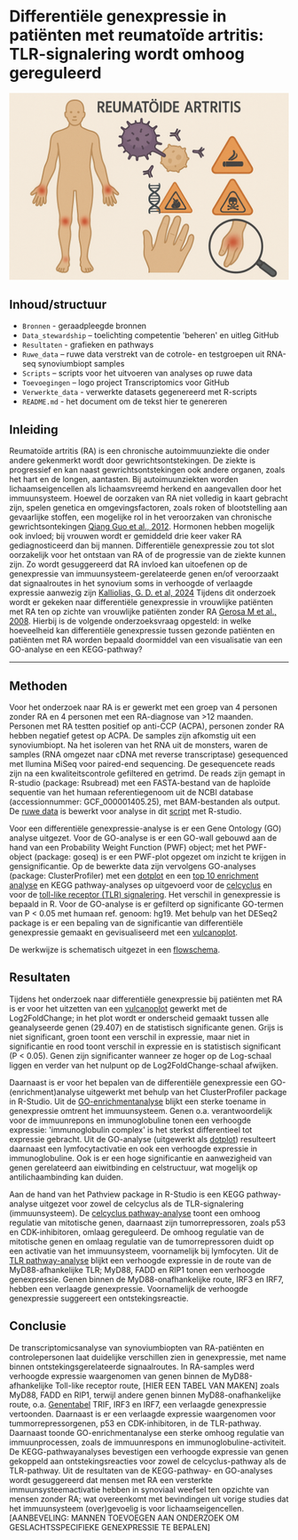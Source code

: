 # Differentiële genexpressie in patiënten met reumatoïde artritis: TLR-signalering wordt omhoog gereguleerd

<p align="center">
  <img src="Toevoegingen/Logo transcriptomics RA.png" alt="Logo transcriptomics RA" width="600"/>
</p>



## Inhoud/structuur

- `Bronnen` - geraadpleegde bronnen
- `Data_stewardship` – toelichting competentie 'beheren' en uitleg GitHub
- `Resultaten` - grafieken en pathways
- `Ruwe_data` – ruwe data verstrekt van de cotrole- en testgroepen uit RNA-seq synoviumbiopt samples
- `Scripts` – scripts voor het uitvoeren van analyses op ruwe data
- `Toevoegingen` – logo project Transcriptomics voor GitHub
- `Verwerkte_data` - verwerkte datasets gegenereerd met R-scripts
- `README.md` - het document om de tekst hier te genereren

## Inleiding

Reumatoïde artritis (RA) is een chronische autoimmuunziekte die onder andere gekenmerkt wordt door gewrichtsontstekingen. De ziekte is progressief en kan naast gewrichtsontstekingen ook andere organen, zoals het hart en de longen, aantasten. Bij autoimuunziekten worden lichaamseigencellen als lichaamsvreemd herkend en aangevallen door het immuunsysteem. Hoewel de oorzaken van RA niet volledig in kaart gebracht zijn, spelen genetica en omgevingsfactoren, zoals roken of blootstelling aan gevaarlijke stoffen, een mogelijke rol in het veroorzaken van chronische gewrichtsontekingen [Qiang Guo et al., 2012](Bronnen/41413_2018_Article_16.pdf). Hormonen hebben mogelijk ook invloed; bij vrouwen wordt er gemiddeld drie keer vaker RA gediagnosticeerd dan bij mannen. Differentiële genexpressie zou tot slot oorzakelijk voor het ontstaan van RA of de progressie van de ziekte kunnen zijn. Zo wordt gesuggereerd dat RA invloed kan uitoefenen op de genexpressie van immuunsysteem-gerelateerde genen en/of  veroorzaakt dat signaalroutes in het synovium soms in verhoogde of verlaagde expressie aanwezig zijn [Kalliolias, G. D. et al, 2024](Bronnen/biomedicines-12-00138-v2.pdf) Tijdens dit onderzoek wordt er gekeken naar differentiële genexpressie in vrouwlijke patiënten met RA ten op zichte van vrouwlijke patiënten zonder RA [Gerosa M et al., 2008](Bronnen/gerosa-et-al-2008-rheumatoid-arthritis-a-female-challenge.pdf). Hierbij is de volgende onderzoeksvraag opgesteld: in welke hoeveelheid kan differentiële genexpressie tussen gezonde patiënten en patiënten met RA worden bepaald doormiddel van een visualisatie van een GO-analyse en een KEGG-pathway?


---
## Methoden

Voor het onderzoek naar RA is er gewerkt met een groep van 4 personen zonder RA en 4 personen met een RA-diagnose van >12 maanden. Personen met RA testten positief op anti-CCP (ACPA), personen zonder RA hebben negatief getest op ACPA. De samples zijn afkomstig uit een synoviumbiopt. Na het isoleren van het RNA uit de monsters, waren de samples (RNA omgezet naar cDNA met reverse transcriptase) gesequenced met Ilumina MiSeq voor paired-end sequencing. De gesequencete reads zijn na een kwaliteitscontrole gefiltered en getrimd. De reads zijn gemapt in R-studio (package: Rsubread) met een FASTA-bestand van de haploïde sequentie van het humaan referentiegenoom uit de NCBI database (accessionnummer: GCF_000001405.25), met BAM-bestanden als output. De [ruwe data](Ruwe_data) is bewerkt voor analyse in dit [script](Scripts/Script_transcriptomics_ruwe_data_verwerking.R) met R-studio.

Voor een differentiële genexpressie-analyse is er een Gene Ontology (GO) analyse uitgezet. Voor de GO-analyse is er een GO-wall gebouwd aan de hand van een Probability Weight Function (PWF) object; met het PWF-object (package: goseq) is er een PWF-plot opgezet om inzicht te krijgen in gensignificantie. Op de bewerkte data zijn vervolgens GO-analyses (package: ClusterProfiler) met een [dotplot](Scripts/Script_transcriptomics_GO_dotplot_enrichment_GO_dotplot_percentage.R) en een [top 10 enrichment analyse](Scripts/Script_transcriptomics_GO_dotplot_enrichment_GO_dotplot_percentage.R) en KEGG pathway-analyses op uitgevoerd voor de [celcyclus](Scripts/Script_transcriptomics_KEGG_pathway.R) en voor de [toll-like receptor (TLR) signalering](Scripts/Script_transcriptomics_KEGG_pathway.R). Het verschil in genexpressie is bepaald in R. Voor de GO-analyse is er gefilterd op significante GO-termen van P < 0.05 met humaan ref. genoom: hg19. Met behulp van het DESeq2 package is er een bepaling van de significantie van differentiële genexpressie gemaakt en gevisualiseerd met een [vulcanoplot](Scripts/Script_transcriptomics_DESeq2-analyse_volcanoplot.R).

De werkwijze is schematisch uitgezet in een [flowschema](Toevoegingen/Flowschema_project_transcriptomics.png).




## Resultaten

Tijdens het onderzoek naar differentiële genexpressie bij patiënten met RA is er voor het uitzetten van een [vulcanoplot](Resultaten/Volcanoplotprojectmetp.png) gewerkt met de Log2FoldChange; in het plot wordt er onderscheid gemaakt tussen alle geanalyseerde genen (29.407) en de statistisch significante genen. Grijs is niet significant, groen toont een verschil in expressie, maar niet in significantie en rood toont verschil in expressie en is statistisch significant (P < 0.05). Genen zijn significanter wanneer ze hoger op de Log-schaal liggen en verder van het nulpunt op de Log2FoldChange-schaal afwijken.

Daarnaast is er voor het bepalen van de differentiële genexpressie een GO-(enrichment)analyse uitgewerkt met behulp van het ClusterProfiler package in R-Studio. Uit de [GO-enrichmentanalyse](Resultaten/top10_GO_enrichment_dotplot.pdf) blijkt een sterke toename in genexpressie omtrent het immuunsysteem. Genen o.a. verantwoordelijk voor de immuunrepons en immunoglobuline tonen een verhoogde expressie: 'immunoglobulin complex' is het sterkst differentieel tot expressie gebracht. Uit de GO-analyse (uitgewerkt als [dotplot](Resultaten/GO_dotplot.pdf)) resulteert daarnaast een lymfocytactivatie en ook een verhoogde expressie in immunoglobuline. Ook is er een hoge significantie en aanwezigheid van genen gerelateerd aan eiwitbinding en celstructuur, wat mogelijk op antilichaambinding kan duiden.


Aan de hand van het Pathview package in R-Studio is een KEGG pathway-analyse uitgezet voor zowel de celcyclus als de TLR-signalering (immuunsysteem). De [celcyclus pathway-analyse](Resultaten/hsa04110.pathview.png) toont een omhoog regulatie van mitotische genen, daarnaast zijn tumorrepressoren, zoals p53 en CDK-inhibitoren, omlaag gereguleerd. De omhoog regulatie van de mitotische genen en omlaag regulatie van de tumorrepressoren duidt op een activatie van het immuunsysteem, voornamelijk bij lymfocyten. Uit de [TLR pathway-analyse](Resultaten/hsa04620.pathview.png) blijkt een verhoogde expressie in de route van de MyD88-afhankelijke TLR; MyD88, FADD en RIP1 tonen een verhoogde genexpressie. Genen binnen de MyD88-onafhankelijke route, IRF3 en IRF7, hebben een verlaagde genexpressie. Voornamelijk de verhoogde genexpressie suggereert een ontstekingsreactie.





## Conclusie

De transcriptomicsanalyse van synoviumbiopten van RA-patiënten en controlepersonen laat duidelijke verschillen zien in genexpressie, met name binnen ontstekingsgerelateerde signaalroutes. In RA-samples werd verhoogde expressie waargenomen van genen binnen de MyD88-afhankelijke Toll-like receptor route, [HIER EEN TABEL VAN MAKEN] zoals MyD88, FADD en RIP1, terwijl andere genen binnen MyD88-onafhankelijke route, o.a. [Genentabel](Resulaten/Genentabel.md) TRIF, IRF3 en IRF7, een verlaagde genexpressie vertoonden. Daarnaast is er een verlaagde expressie waargenomen voor tummorrepressorgenen, p53 en CDK-inhibitoren, in de TLR-pathway. Daarnaast toonde GO-enrichmentanalyse een sterke omhoog regulatie van immuunprocessen, zoals de immuunrespons en immunoglobuline-activiteit. De KEGG-pathwayanalyses bevestigen een verhoogde expressie van genen gekoppeld aan ontstekingsreacties voor zowel de celcyclus-pathway als de TLR-pathway. Uit de resultaten van de KEGG-pathway- en GO-analyses wordt gesuggereerd dat mensen met RA een versterkte immuunsysteemactivatie hebben in synoviaal weefsel ten opzichte van mensen zonder RA; wat overeenkomt met bevindingen uit vorige studies dat het immuunsysteem (over)gevoelig is voor lichaamseigencellen.  [AANBEVELING: MANNEN TOEVOEGEN AAN ONDERZOEK OM GESLACHTSSPECIFIEKE GENEXPRESSIE TE BEPALEN]



